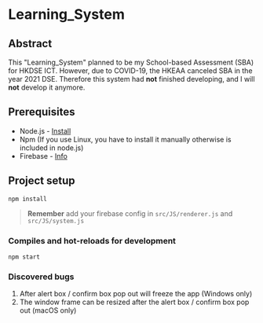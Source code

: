 # Learning_System

## Abstract

This "Learning_System" planned to be my School-based Assessment (SBA) for HKDSE ICT. However, due to COVID-19, the HKEAA canceled SBA in the year 2021 DSE. Therefore this system had **not** finished developing, and I will **not** develop it anymore.

## Prerequisites

* Node.js - [Install](https://nodejs.org/en/Install/)
* Npm (If you use Linux, you have to install it manually otherwise is included in node.js)
* Firebase - [Info](https://firebase.google.com/)

## Project setup

``` 
npm install
```

> **Remember** add your firebase config in `src/JS/renderer.js` and `src/JS/system.js`

### Compiles and hot-reloads for development

``` 
npm start
```

### Discovered bugs

1.  After alert box / confirm box pop out will freeze the app (Windows only)
2.  The window frame can be resized after the alert box / confirm box pop out (macOS only)
